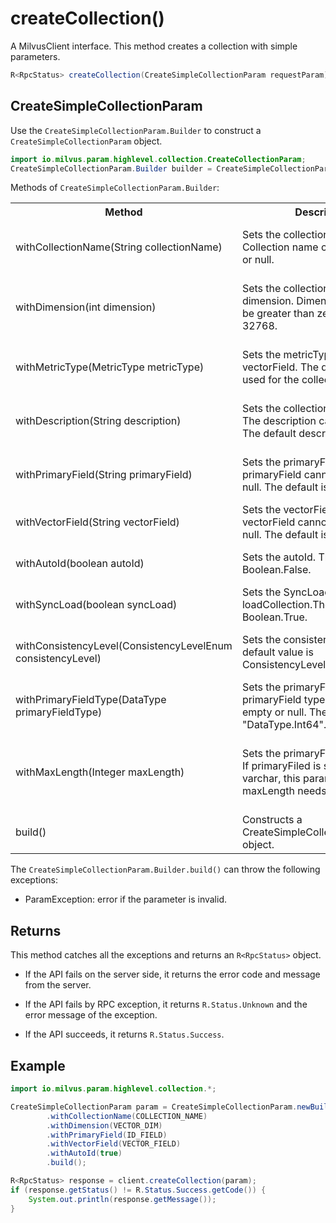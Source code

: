 # createCollection()

A MilvusClient interface. This method creates a collection with simple parameters.

```java
R<RpcStatus> createCollection(CreateSimpleCollectionParam requestParam);
```

## CreateSimpleCollectionParam

Use the `CreateSimpleCollectionParam.Builder` to construct a `CreateSimpleCollectionParam` object.

```java
import io.milvus.param.highlevel.collection.CreateCollectionParam;
CreateSimpleCollectionParam.Builder builder = CreateSimpleCollectionParam.newBuilder();
```

Methods of `CreateSimpleCollectionParam.Builder`:

<table>
    <tr>
        <th>Method</th>
        <th>Description</th>
        <th>Parameters</th>
    </tr>
    <tr>
        <td>withCollectionName(String collectionName)</td>
        <td>Sets the collection name. Collection name cannot be empty or null.</td>
        <td>collectionName: The name of the collection to create.</td>
    </tr>
    <tr>
        <td>withDimension(int dimension)</td>
        <td>Sets the collection vector dimension. Dimension value must be greater than zero and less than 32768.</td>
        <td>dimension: The number of dimensions for the vector field of the collection.</td>
    </tr>
    <tr>
        <td>withMetricType(MetricType metricType)</td>
        <td>Sets the metricType of vectorField. The distance metric used for the collection.</td>
        <td>metricType: The distance metric used for the collection.</td>
    </tr>
    <tr>
        <td>withDescription(String description)</td>
        <td>Sets the collection description. The description can be empty. The default description is "".</td>
        <td>description: The description of the collection to create.</td>
    </tr>
    <tr>
        <td>withPrimaryField(String primaryField)</td>
        <td>Sets the primaryFiled name. The primaryField cannot be empty or null. The default is "id".</td>
        <td>primaryField: The primary field name of the collection.</td>
    </tr>
    <tr>
        <td>withVectorField(String vectorField)</td>
        <td>Sets the vectorField name. The vectorField cannot be empty or null. The default is "vector".</td>
        <td>vectorField: The vector field name of the collection.</td>
    </tr>
    <tr>
        <td>withAutoId(boolean autoId)</td>
        <td>Sets the autoId. The default is Boolean.False.</td>
        <td>autoId: If open autoId towards to this collection.</td>
    </tr>
    <tr>
        <td>withSyncLoad(boolean syncLoad)</td>
        <td>Sets the SyncLoad when loadCollection.The default is Boolean.True.</td>
        <td>syncLoad: If syncLoad when loadCollection.</td>
    </tr>
    <tr>
        <td>withConsistencyLevel(ConsistencyLevelEnum consistencyLevel)</td>
        <td>Sets the consistency level. The default value is ConsistencyLevelEnum.BOUNDED</td>
        <td>consistencyLevel: The consistency level of this collection.</td>
    </tr>
    <tr>
        <td>withPrimaryFieldType(DataType primaryFieldType)</td>
        <td>Sets the primaryFiled type. The primaryField type cannot be empty or null. The default is "DataType.Int64".</td>
        <td>primaryFieldType: The type of the primary field of this collection.</td>
    </tr>
    <tr>
        <td>withMaxLength(Integer maxLength)</td>
        <td>Sets the primaryFiled maxLength.<br/>If primaryFiled is specified as varchar, this parameter maxLength needs to be specified</td>
        <td>maxLength: The max length of the primary field If primaryFiled is specified as varchar.</td>
    </tr>
    <tr>
        <td>build()</td>
        <td>Constructs a CreateSimpleCollectionParam object.</td>
        <td>N/A</td>
    </tr>
</table>

The `CreateSimpleCollectionParam.Builder.build()` can throw the following exceptions:

- ParamException: error if the parameter is invalid.

## Returns

This method catches all the exceptions and returns an `R<RpcStatus>` object.

- If the API fails on the server side, it returns the error code and message from the server.

- If the API fails by RPC exception, it returns `R.Status.Unknown` and the error message of the exception.

- If the API succeeds, it returns `R.Status.Success`.

## Example

```java
import io.milvus.param.highlevel.collection.*;

CreateSimpleCollectionParam param = CreateSimpleCollectionParam.newBuilder()
        .withCollectionName(COLLECTION_NAME)
        .withDimension(VECTOR_DIM)
        .withPrimaryField(ID_FIELD)
        .withVectorField(VECTOR_FIELD)
        .withAutoId(true)
        .build();

R<RpcStatus> response = client.createCollection(param);
if (response.getStatus() != R.Status.Success.getCode()) {
    System.out.println(response.getMessage());
}
```
